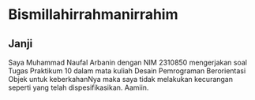 # Bismillahirrahmanirrahim

## Janji
Saya Muhammad Naufal Arbanin dengan NIM 2310850 mengerjakan soal Tugas Praktikum 10 dalam mata kuliah Desain Pemrograman Berorientasi Objek untuk keberkahanNya maka saya tidak melakukan kecurangan seperti yang telah dispesifikasikan. Aamiin.
